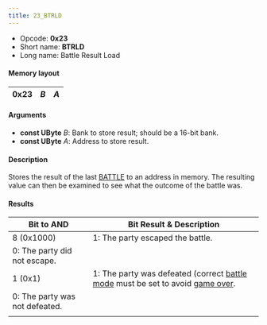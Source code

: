 ```yaml
---
title: 23_BTRLD
---
```


-   Opcode: **0x23**
-   Short name: **BTRLD**
-   Long name: Battle Result Load

#### Memory layout

| 0x23 | *B* | *A* |
|------|-----|-----|

#### Arguments

-   **const UByte** *B*: Bank to store result; should be a 16-bit bank.
-   **const UByte** *A*: Address to store result.

#### Description

Stores the result of the last [BATTLE](70_BATTLE.md) to an address in memory. The resulting value can then be examined to see what the outcome of the battle was.

#### Results

| Bit to AND                     | Bit Result & Description                                                                                                                                                           |
|--------------------------------|------------------------------------------------------------------------------------------------------------------------------------------------------------------------------------|
| 8 (0x1000)                     | 1: The party escaped the battle.                                                                                                                                                   |
| 0: The party did not escape.   |                                                                                                                                                                                    |
| 1 (0x1)                        | 1: The party was defeated (correct [battle mode](FF7/Field/Script/Opcodes/22_BTMD2 "wikilink") must be set to avoid [game over](FF_GAMEOVER.md). |
| 0: The party was not defeated. |                                                                                                                                                                                    |
|                                |                                                                                                                                                                                    |
